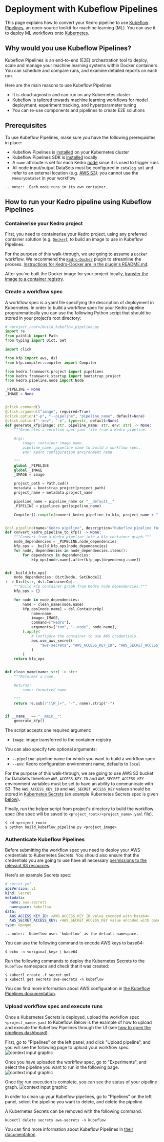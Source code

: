 # Deployment with Kubeflow Pipelines

This page explains how to convert your Kedro pipeline to use [Kubeflow Pipelines](https://github.com/kubeflow/pipelines), an open-source toolkit for machine learning (ML). You can use it to deploy ML workflows onto [Kubernetes](https://kubernetes.io/).

## Why would you use Kubeflow Pipelines?
Kubeflow Pipelines is an end-to-end (E2E) orchestration tool to deploy, scale and manage your machine learning systems within Docker containers. You can schedule and compare runs, and examine detailed reports on each run.

Here are the main reasons to use Kubeflow Pipelines:

- It is cloud-agnostic and can run on any Kubernetes cluster
- Kubeflow is tailored towards machine learning workflows for model deployment, experiment tracking, and hyperparameter tuning
- You can re-use components and pipelines to create E2E solutions

## Prerequisites

To use Kubeflow Pipelines, make sure you have the following prerequisites in place:

- Kubeflow Pipelines is [installed](https://www.kubeflow.org/docs/started/getting-started/) on your Kubernetes cluster
- Kubeflow Pipelines SDK is [installed](https://www.kubeflow.org/docs/pipelines/sdk/install-sdk/) locally
- A `name` attribute is set for each Kedro [node](/kedro.pipeline.node) since it is used to trigger runs
- All node input/output DataSets must be configured in `catalog.yml` and refer to an external location (e.g. [AWS S3](../05_data/01_data_catalog.md#using-the-data-catalog-with-the-yaml-api)); you cannot use the `MemoryDataSet` in your workflow

```eval_rst
.. note::  Each node runs in its own container.
```

## How to run your Kedro pipeline using Kubeflow Pipelines

### Containerise your Kedro project

First, you need to containerise your Kedro project, using any preferred container solution (e.g. [`Docker`](https://www.docker.com/)), to build an image to use in Kubeflow Pipelines.

For the purpose of this walk-through, we are going to assume a `Docker` workflow. We recommend the [`Kedro-Docker`](https://github.com/quantumblacklabs/kedro-docker) plugin to streamline the process. [Instructions for Kedro-Docker are in the plugin's README.md](https://github.com/quantumblacklabs/kedro-docker/blob/master/README.md).

After you’ve built the Docker image for your project locally, [transfer the image to a container registry](./02_single_machine.md#how-to-use-container-registry).

### Create a workflow spec

A workflow spec is a yaml file specifying the description of deployment in Kubernetes. In order to build a workflow spec for your Kedro pipeline programmatically you can use the following Python script that should be stored in your project’s root directory:

```python
# <project_root>/build_kubeflow_pipeline.py
import re
from pathlib import Path
from typing import Dict, Set

import click

from kfp import aws, dsl
from kfp.compiler.compiler import Compiler

from kedro.framework.project import pipelines
from kedro.framework.startup import bootstrap_project
from kedro.pipeline.node import Node

_PIPELINE = None
_IMAGE = None


@click.command()
@click.argument("image", required=True)
@click.option("-p", "--pipeline", "pipeline_name", default=None)
@click.option("--env", "-e", type=str, default=None)
def generate_kfp(image: str, pipeline_name: str, env: str) -> None:
    """Generates a workflow spec yaml file from a Kedro pipeline.

    Args:
        image: container image name.
        pipeline_name: pipeline name to build a workflow spec.
        env: Kedro configuration environment name.

    """
    global _PIPELINE
    global _IMAGE
    _IMAGE = image

    project_path = Path.cwd()
    metadata = bootstrap_project(project_path)
    project_name = metadata.project_name

    pipeline_name = pipeline_name or "__default__"
    _PIPELINE = pipelines.get(pipeline_name)

    Compiler().compile(convert_kedro_pipeline_to_kfp, project_name + ".yaml")


@dsl.pipeline(name="Kedro pipeline", description="Kubeflow pipeline for Kedro project")
def convert_kedro_pipeline_to_kfp() -> None:
    """Convert from a Kedro pipeline into a kfp container graph."""
    node_dependencies = _PIPELINE.node_dependencies
    kfp_ops = _build_kfp_ops(node_dependencies)
    for node, dependencies in node_dependencies.items():
        for dependency in dependencies:
            kfp_ops[node.name].after(kfp_ops[dependency.name])


def _build_kfp_ops(
    node_dependencies: Dict[Node, Set[Node]]
) -> Dict[str, dsl.ContainerOp]:
    """Build kfp container graph from Kedro node dependencies."""
    kfp_ops = {}

    for node in node_dependencies:
        name = clean_name(node.name)
        kfp_ops[node.name] = dsl.ContainerOp(
            name=name,
            image=_IMAGE,
            command=["kedro"],
            arguments=["run", "--node", node.name],
        ).apply(
            # Configure the container to use AWS credentials.
            aws.use_aws_secret(
                "aws-secrets", "AWS_ACCESS_KEY_ID", "AWS_SECRET_ACCESS_KEY"
            )
        )
    return kfp_ops


def clean_name(name: str) -> str:
    """Reformat a name.

    Returns:
        name: formatted name.

    """
    return re.sub(r"[\W_]+", "-", name).strip("-")


if __name__ == "__main__":
    generate_kfp()
```

The script accepts one required argument:

- `image`: image transferred to the container registry

You can also specify two optional arguments:

- `--pipeline`: pipeline name for which you want to build a workflow spec
- `--env`: Kedro configuration environment name, defaults to `local`

For the purpose of this walk-through, we are going to use AWS S3 bucket for DataSets therefore `AWS_ACCESS_KEY_ID` and `AWS_SECRET_ACCESS_KEY` environment variables must be set to have an ability to communicate with S3. The `AWS_ACCESS_KEY_ID` and `AWS_SECRET_ACCESS_KEY` values should be stored in [Kubernetes Secrets](https://kubernetes.io/docs/concepts/configuration/secret/) (an example Kubernetes Secrets spec is given [below](#authenticate-kubeflow-pipelines)).


Finally, run the helper script from project's directory to build the workflow spec (the spec will be saved to `<project_root>/<project_name>.yaml` file).

```console
$ cd <project_root>
$ python build_kubeflow_pipeline.py <project_image>
```

### Authenticate Kubeflow Pipelines

Before submitting the workflow spec you need to deploy your AWS credentials to Kubernetes Secrets. You should also ensure that the credentials you are going to use have all necessary [permissions to the relevant S3 resources](https://docs.aws.amazon.com/AmazonS3/latest/dev/using-with-s3-actions.html).

Here's an example Secrets spec:

```yaml
# secret.yml
apiVersion: v1
kind: Secret
metadata:
  name: aws-secrets
  namespace: kubeflow
data:
  AWS_ACCESS_KEY_ID: <AWS_ACCESS_KEY_ID value encoded with base64>
  AWS_SECRET_ACCESS_KEY: <AWS_SECRET_ACCESS_KEY value encoded with base64>
type: Opaque
```

```eval_rst
.. note::  Kubeflow uses `kubeflow` as the default namespace.
```

You can use the following command to encode AWS keys to base64:

```console
$ echo -n <original_key> | base64
```

Run the following commands to deploy the Kubernetes Secrets to the `kubeflow` namespace and check that it was created:

```console
$ kubectl create -f secret.yml
$ kubectl get secrets aws-secrets -n kubeflow
```

You can find more information about AWS configuration in [the Kubeflow Pipelines documentation](https://www.kubeflow.org/docs/aws/pipeline/).

### Upload workflow spec and execute runs

Once a Kubernetes Secrets is deployed, upload the workflow spec `<project_name>.yaml` to Kubeflow. Below is the example of how to upload and execute the Kubeflow Pipelines through the UI (see [how to open the pipelines dashboard](https://www.kubeflow.org/docs/components/pipelines/pipelines-quickstart/#deploy-kubeflow-and-open-the-kubeflow-pipelines-ui)).

First, go to "Pipelines" on the left panel, and click "Upload pipeline", and you will see the following page to upload your workflow spec.
![context input graphic](../meta/images/kubeflow_pipelines_upload_pipeline.png)

Once you have uploaded the workflow spec, go to "Experiments", and select the pipeline you want to run in the following page.
![context input graphic](../meta/images/kubeflow_pipelines_experiment_run.png)

Once the run execution is complete, you can see the status of your pipeline graph.
![context input graphic](../meta/images/kubeflow_pipelines_dag.png)

In order to clean up your Kubeflow pipelines, go to "Pipelines" on the left panel, select the pipeline you want to delete, and delete the pipeline.

A Kubernetes Secrets can be removed with the following command.
```console
kubectl delete secrets aws-secrets -n kubeflow
```

You can find more information about Kubeflow Pipelines in [their documentation](https://www.kubeflow.org/docs/pipelines/).
